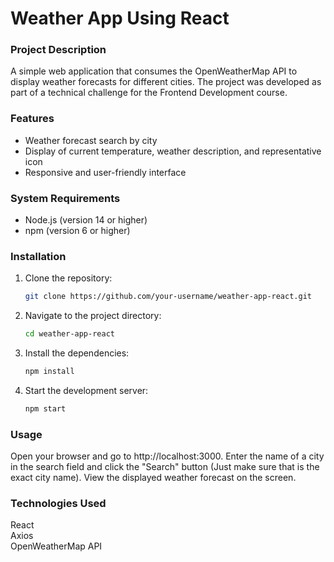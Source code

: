 # Weather App Using React

### Project Description

A simple web application that consumes the OpenWeatherMap API to display weather forecasts for different cities. The project was developed as part of a technical challenge for the Frontend Development course.

### Features

- Weather forecast search by city
- Display of current temperature, weather description, and representative icon
- Responsive and user-friendly interface

### System Requirements

- Node.js (version 14 or higher)
- npm (version 6 or higher)

### Installation

1. Clone the repository:
   ```bash
   git clone https://github.com/your-username/weather-app-react.git
2. Navigate to the project directory:
	```bash
    cd weather-app-react
3. Install the dependencies:
	```bash
    npm install
4. Start the development server:
	```bash
    npm start
### Usage

Open your browser and go to http://localhost:3000.
Enter the name of a city in the search field and click the "Search" button (Just make sure that is the exact city name).
View the displayed weather forecast on the screen.

### Technologies Used

React\
Axios\
OpenWeatherMap API